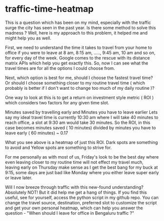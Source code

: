 # traffic-time-heatmap

This is a question which has been on my mind, especially with the traffic surge the city has seen in the past year. Is there some method to solve this madness ? Well, here is my approach to this problem, it helped me and might help you as well.

First, we need to understand the time it takes to travel from your home to office if you were to leave at 8 am, 8:15 am, ....., 9:45 am, 10 am and so on, for every day of the week. Google comes to the rescue with its distance matrix APIs which help you get exactly this. So, now I can see what the travel times are for all the options I could choose from.

Next, which option is best for me, should I choose the fastest travel time? Or should I choose something closer to my routine travel time ( which probably is better if I don't want to change too much of my daily routine )?

One way to look at this is to get a return on investment style metric ( ROI ) which considers two factors for any given time slot. 

Minutes saved by travelling early and Minutes you have to leave earlier 
Lets say my ideal travel time is currently 10:30 am where I will take 40 minutes to reach office, a slot at 9:30 am would take 30 minutes. So the ROI, in this case becomes minutes saved ( 10 minutes) divided by minutes you have to leave early ( 60 minutes) ~ 0.17

What you see above is a heatmap of just this ROI. Dark spots are something to avoid and Yellow spots are something to strive for. 

For me personally as with most of us, Friday's look to be the best day where even leaving closer to my routine time will not effect my travel much, leaving early on Thursday make sense as I get the best bang for my buck at 9:15, some days are just bad like Monday where you either leave super early or leave later.

Will I now breeze through traffic with this new-found understanding? Absolutely NOT! But it did help me get a hang of things. If you find this useful, see for yourself, access the python script in my github repo. You can change the travel source, destination, preferred slot to customize the script and get your own personal heatmap, which can help you answer the question - "When should I leave for office in Bengaluru traffic ?"
